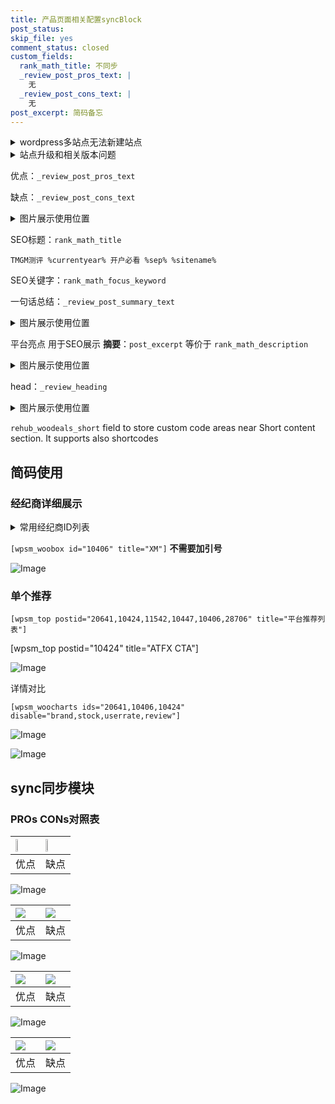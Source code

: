 ```yaml
---
title: 产品页面相关配置syncBlock
post_status: 
skip_file: yes
comment_status: closed
custom_fields:
  rank_math_title: 不同步
  _review_post_pros_text: |
    无
  _review_post_cons_text: |
    无
post_excerpt: 简码备忘
---
```

<details><summary>wordpress多站点无法新建站点</summary>

<li>和报错需要清理cookies一样的原因</li>
<li>wp-config.php里面<code>define( 'SUBDOMAIN_INSTALL', false );//子域名安装</code></li>
<li>新建子站点是用<code>define( 'SUBDOMAIN_INSTALL', true);//子域名安装</code> 完成以后，改成<code>false</code></li>
</details>

<details><summary>站点升级和相关版本问题</summary>

<p>wordpress：5.9.9
woocommerce：7.5.1
出现问题的地方：主题选项里面>><strong>Product layout >>compact style</strong></p>
<p>如何出现没有用过的字段 导致无法保存。先导出配置 然后进行修改，后面再次恢复即可。</p>
<p>出现部分字段无法显示时，需要返回默认布局后，对产品进行保存就好了。</p>
<p></p>
</details>

优点：`_review_post_pros_text`

缺点：`_review_post_cons_text`

<details><summary>图片展示使用位置</summary>

<img src="https://prod-files-secure.s3.us-west-2.amazonaws.com/39ed1227-6d7d-4570-be36-9ccd4a2c4241/f51d3d83-55d4-4bdf-9604-f37ec77ab556/Untitled.png?X-Amz-Algorithm=AWS4-HMAC-SHA256&X-Amz-Content-Sha256=UNSIGNED-PAYLOAD&X-Amz-Credential=ASIAZI2LB4663DJRB3MB%2F20250310%2Fus-west-2%2Fs3%2Faws4_request&X-Amz-Date=20250310T105523Z&X-Amz-Expires=3600&X-Amz-Security-Token=IQoJb3JpZ2luX2VjEEMaCXVzLXdlc3QtMiJHMEUCIGiL%2Bsw57%2Fr0SKpME3fCv6suRxaEUmOLO3C2RTURFabrAiEA9TSHa4CqRpwbxQE8P3Q5DkVhKHnLYDB8SgxUkxRuBakqiAQIjP%2F%2F%2F%2F%2F%2F%2F%2F%2F%2FARAAGgw2Mzc0MjMxODM4MDUiDBWERJLlSjMIMECHQyrcA%2FteJ5DX4MCkv4bVem4oA8SiYOVyHfcl8frz5deKZ%2BnZgaPttaG0wWpFEXxAK5KKNvl5a%2B%2BQW1hdrVseeSlO9EFctXQQOM2hmyIJIzBCBzZGqO0YS0eUPhTSjz93S0kx0jF5ehyB2j1Ii45tGqpsCjLTr5Mx9pmulhZ11%2FrTjZqTjmJOfDf7ICYnm%2BP7gFQxxQ0c3SLCtz0k6FhXURx%2BJ0mqIq96xCGjYgIbvfhueER6V3Elf2tNKDnK%2FsLZu2JsX294fUZv04Hgy%2BL8ao8kyINVgTwrblrtDrU%2B3MDXnZa%2FqQk%2B%2F7s5GgaZWVLGAWndM%2FsaqwYOpHCmNg8hNmZ5afKJyINo3910O1Rn5VgMDFyedlUF050%2FaQMZ3%2Fcsb%2Bv7Ock5XdlsQ4MABkdAy6d1Ap3%2Bxuhv%2BIrd4vS8nVOAsPg9mG5FaOaNKyB%2BffD6to1%2Bpl5WWpCkD7jX4iOj0kmrsbgdyhmwG2deVkNyLoPzhOaK3fqU93nNEJFmzE4dB0hNvC9LU0yDOMdIEZ6CckWvfTJCufS0Mjios5NNrJPf9lHZ%2BnxDN9DNrTWMkGXJvu0GRrwkAIqsw4oaMWDiy6%2FQp6q9sNaX6oE6nOMZp0J3r%2BkzKu4AD3yHrlkXmKntMImJu74GOqUBUk8nTmgkHMdpxN1gZ72877l6ayjs8NINhYPFUmwuMNETd2aLOmCnz1y3L9f7fcJvm9oYCaR8gtdAYVwEoBeJ9rS%2BP6rA94bhVGLREKIs6GMC%2FF1IDTK%2B%2FOLfopp7cMLdTFsmADDBEMYhay8g8HPmivHK%2FDHRw%2Bfxk5yLMr9NlQ%2F9oCcNcikJQhZfKWCIQ6l7TvKPE0DJm59%2B%2FJsePdS78kJE8HUB&X-Amz-Signature=556e43ed4488f35fcebd51b7595210d43286c399dd17ba68130b3cbf53469c13&X-Amz-SignedHeaders=host&x-id=GetObject" alt="Image">
</details>

SEO标题：`rank_math_title`

`TMGM测评 %currentyear% 开户必看 %sep% %sitename%`

SEO关键字：`rank_math_focus_keyword`

一句话总结：`_review_post_summary_text`

<details><summary>图片展示使用位置</summary>

<img src="https://prod-files-secure.s3.us-west-2.amazonaws.com/39ed1227-6d7d-4570-be36-9ccd4a2c4241/4b96a922-296c-4f4e-8630-d1c870cbce01/Untitled.png?X-Amz-Algorithm=AWS4-HMAC-SHA256&X-Amz-Content-Sha256=UNSIGNED-PAYLOAD&X-Amz-Credential=ASIAZI2LB466SFN5XKDD%2F20250310%2Fus-west-2%2Fs3%2Faws4_request&X-Amz-Date=20250310T105524Z&X-Amz-Expires=3600&X-Amz-Security-Token=IQoJb3JpZ2luX2VjEEMaCXVzLXdlc3QtMiJGMEQCIBWoz5mycUc1hEu%2B2Bedv5MAB7fi3Ml6CNqE8jK5%2FtwJAiB0HtTkP%2Bp3tmE6C6o4ezuuyICa0tDS1c3cAuX97xt%2BiSqIBAiM%2F%2F%2F%2F%2F%2F%2F%2F%2F%2F8BEAAaDDYzNzQyMzE4MzgwNSIMujF2Gsd8xAEdjOCiKtwDEtpZnY6S4mBfKvfK3L5mh0eJhS2Zq3EYivUTA387mv03fKDL0kIYWX1YlNq3cVqMTHtsDE2F8od0r2PTu0lrmi9ZjIpIg9JbiM0yczHt5qN%2FTzVSiMENb772%2FpeKyNsiiX5vGDfiPnKJJl828ys8D4erEwc8BPnb3r2lmPPgG%2Fo%2B%2FUXzaEToaIIqraNJRyRnK1qdxMh5M0OaZEAKMIJDDdWJ0JDNiUoBBm13N%2FBi73G9Mxw9JuIap444PzxJrDiUSbT2N%2Fnwauxq1WhknN%2FVHjk8bMm00VwQzl5cvD8xuCYmvaPrvawOIUteDQq%2FHe3QVAW4MBnSJvs7dj5m8HzctTh8NsfvGjKLEPmEDgrqD9ymt90PxCKER15NifCQh8pTpkW%2BZScBbzTvblKd1wBfWwe2mw3iRIIyuSwDraefxB9Hcn9gV7tTthh9CaMvvDFlCF3uUhi%2BENmUNhLwqXfh8WOiN93Z8F%2F24rYPWkVlapHPb7kCyC12zEH2Z2oG5bf2x8va692c3Qdzs%2FhikCpCLjrGKCHNJDL7YtntCE5otTzMCljldydW8kxnuqnDjM4qO1ElLWBNqpQO94AfLcdLxDyDIRTxO5jIUFvupRWvpNqswj9%2FHfG6RWNadiIw5Ii7vgY6pgHjeYiaIZpNSOjl5p0avRTqs5TllIR8SlU61mY9jaJYwfLBj2RCxej3JFWOkFhb953Db%2FBYCBH3iAd%2Fakpk945uMIkKxdc3DQ6XZhEMPKLGP6%2FtT5tofcjCupIUXidSZ0b7RPbUwKinR8g5K5G2wbjvXHoko7NdSfSLhIeem4VxFFaYRPi1mfVC9TQ4gh53b7uiS2l%2FAJP6yenB%2FcHXUSZBA8goh5RV&X-Amz-Signature=ad79105496fe67e2043590777163176635be3a49e22502f2c54e2e006da9d212&X-Amz-SignedHeaders=host&x-id=GetObject" alt="Image">
</details>

平台亮点 用于SEO展示 **摘要**：`post_excerpt`  等价于 `rank_math_description`

<details><summary>图片展示使用位置</summary>

<img src="https://prod-files-secure.s3.us-west-2.amazonaws.com/39ed1227-6d7d-4570-be36-9ccd4a2c4241/1ee11f63-b60a-4dfe-a7a7-d58ff23b5d88/Untitled.png?X-Amz-Algorithm=AWS4-HMAC-SHA256&X-Amz-Content-Sha256=UNSIGNED-PAYLOAD&X-Amz-Credential=ASIAZI2LB466T4EBLFZH%2F20250310%2Fus-west-2%2Fs3%2Faws4_request&X-Amz-Date=20250310T105526Z&X-Amz-Expires=3600&X-Amz-Security-Token=IQoJb3JpZ2luX2VjEEMaCXVzLXdlc3QtMiJIMEYCIQCkS23N7wpfBP0cPLZvTTOV3IDUPoBvZAAi74StjRfluQIhAKuC4yyOZsV%2Fdxfzlg7q3Fh58qCV6xPSYANFNTR%2BFc%2FrKogECIz%2F%2F%2F%2F%2F%2F%2F%2F%2F%2FwEQABoMNjM3NDIzMTgzODA1IgzEGd0nSz2erwRhte0q3AOiM%2BmDRWMqmxnR3jh4j7HmVZaOtaiyikEDjkD7cHBk5Hn9Awzxfi7uhbjLYbYk2cOiw6OOgb7UG2XSmHlq9wMtdLD%2BRXpyz6Ceut0kH4n%2Bn5ZFsB5I0E0QUk7%2BYzwQWWiPMSVB46uPxmKr5%2Bo8WaUQnkC974pa5WjyRYLNM0uqmHqBj68y%2ByK9AKfoTWl%2BTIL%2BMu1AISBZ2MYUwwKUhs1XMVOdPJXTg7CR7wDPZZYTYl%2FhBPq8nMfkO%2FQ9tX%2FrNQJ8MXiW5i2xCOAfftPPUEXkIfe2elvEc3o6C%2BGKajoNJYA9GbMG9IynOUUOCh%2F5sHliqR5GwH3mP9tqK0SCH1EWd%2BPTJIcWnEmeBwdEC99sgKeD0R9CeLEDtGKacSEHypD51G4NviuoZDVzDrwppgGw%2Fkt%2B%2FUOPcPHEKIcnaHUapnBksO%2BpXd5M7lKM1urLKPJlLZ7Qx68wgxsDbKFmPFrbWSLHlwUvPqHrMCrczKWdb%2FnBOYv3ijMIs2nMyReWYzrAI3%2FdlrB9aG2r0RslGR2Jr8CyO93P2c2nt7zc6ukPIrWVN9M77UdUTFz9THTJC52KlzNhaBnGrq6QR4H75jm1ahOAM9VN0LguabDVD%2FBXePmblBUI1pG8V3xryDDaiLu%2BBjqkAZysWB7hT0TnlgmN%2BiqbFWwvW%2BWsyjVkhfo%2FWiSjWig58VT3tzpNurvnB7VjaViCe3gAwOc30t8lyLtSJEeTyABOxuqBzEzOS6M2MgAKYRwlpo22UbGo770kHUAxv4cMHqQPwbRGVNl%2FOh0F2dKd5682WSHhybDfRi0pgEyAmlWTEmjH7j3BkmBRLbUx5AHNvqUg5qbmtLl0K4itblrF%2BtK5uSFN&X-Amz-Signature=d38ef6ae8a4786378c3b145b3ffea532014c1fa7391a0f22bc69d8728e20f1ef&X-Amz-SignedHeaders=host&x-id=GetObject" alt="Image">
<img src="https://prod-files-secure.s3.us-west-2.amazonaws.com/39ed1227-6d7d-4570-be36-9ccd4a2c4241/ad4118b5-78d8-4fbe-801e-3b29b5d99c01/Untitled.png?X-Amz-Algorithm=AWS4-HMAC-SHA256&X-Amz-Content-Sha256=UNSIGNED-PAYLOAD&X-Amz-Credential=ASIAZI2LB466T4EBLFZH%2F20250310%2Fus-west-2%2Fs3%2Faws4_request&X-Amz-Date=20250310T105526Z&X-Amz-Expires=3600&X-Amz-Security-Token=IQoJb3JpZ2luX2VjEEMaCXVzLXdlc3QtMiJIMEYCIQCkS23N7wpfBP0cPLZvTTOV3IDUPoBvZAAi74StjRfluQIhAKuC4yyOZsV%2Fdxfzlg7q3Fh58qCV6xPSYANFNTR%2BFc%2FrKogECIz%2F%2F%2F%2F%2F%2F%2F%2F%2F%2FwEQABoMNjM3NDIzMTgzODA1IgzEGd0nSz2erwRhte0q3AOiM%2BmDRWMqmxnR3jh4j7HmVZaOtaiyikEDjkD7cHBk5Hn9Awzxfi7uhbjLYbYk2cOiw6OOgb7UG2XSmHlq9wMtdLD%2BRXpyz6Ceut0kH4n%2Bn5ZFsB5I0E0QUk7%2BYzwQWWiPMSVB46uPxmKr5%2Bo8WaUQnkC974pa5WjyRYLNM0uqmHqBj68y%2ByK9AKfoTWl%2BTIL%2BMu1AISBZ2MYUwwKUhs1XMVOdPJXTg7CR7wDPZZYTYl%2FhBPq8nMfkO%2FQ9tX%2FrNQJ8MXiW5i2xCOAfftPPUEXkIfe2elvEc3o6C%2BGKajoNJYA9GbMG9IynOUUOCh%2F5sHliqR5GwH3mP9tqK0SCH1EWd%2BPTJIcWnEmeBwdEC99sgKeD0R9CeLEDtGKacSEHypD51G4NviuoZDVzDrwppgGw%2Fkt%2B%2FUOPcPHEKIcnaHUapnBksO%2BpXd5M7lKM1urLKPJlLZ7Qx68wgxsDbKFmPFrbWSLHlwUvPqHrMCrczKWdb%2FnBOYv3ijMIs2nMyReWYzrAI3%2FdlrB9aG2r0RslGR2Jr8CyO93P2c2nt7zc6ukPIrWVN9M77UdUTFz9THTJC52KlzNhaBnGrq6QR4H75jm1ahOAM9VN0LguabDVD%2FBXePmblBUI1pG8V3xryDDaiLu%2BBjqkAZysWB7hT0TnlgmN%2BiqbFWwvW%2BWsyjVkhfo%2FWiSjWig58VT3tzpNurvnB7VjaViCe3gAwOc30t8lyLtSJEeTyABOxuqBzEzOS6M2MgAKYRwlpo22UbGo770kHUAxv4cMHqQPwbRGVNl%2FOh0F2dKd5682WSHhybDfRi0pgEyAmlWTEmjH7j3BkmBRLbUx5AHNvqUg5qbmtLl0K4itblrF%2BtK5uSFN&X-Amz-Signature=6ab7bd2cceeecc13e0c144396c2dea8cb7d45a0c1492ba8748e3554d8be043e2&X-Amz-SignedHeaders=host&x-id=GetObject" alt="Image">
<img src="https://prod-files-secure.s3.us-west-2.amazonaws.com/39ed1227-6d7d-4570-be36-9ccd4a2c4241/a38cf7c9-a79c-4b64-9e94-13589fe0758b/Untitled.png?X-Amz-Algorithm=AWS4-HMAC-SHA256&X-Amz-Content-Sha256=UNSIGNED-PAYLOAD&X-Amz-Credential=ASIAZI2LB466T4EBLFZH%2F20250310%2Fus-west-2%2Fs3%2Faws4_request&X-Amz-Date=20250310T105526Z&X-Amz-Expires=3600&X-Amz-Security-Token=IQoJb3JpZ2luX2VjEEMaCXVzLXdlc3QtMiJIMEYCIQCkS23N7wpfBP0cPLZvTTOV3IDUPoBvZAAi74StjRfluQIhAKuC4yyOZsV%2Fdxfzlg7q3Fh58qCV6xPSYANFNTR%2BFc%2FrKogECIz%2F%2F%2F%2F%2F%2F%2F%2F%2F%2FwEQABoMNjM3NDIzMTgzODA1IgzEGd0nSz2erwRhte0q3AOiM%2BmDRWMqmxnR3jh4j7HmVZaOtaiyikEDjkD7cHBk5Hn9Awzxfi7uhbjLYbYk2cOiw6OOgb7UG2XSmHlq9wMtdLD%2BRXpyz6Ceut0kH4n%2Bn5ZFsB5I0E0QUk7%2BYzwQWWiPMSVB46uPxmKr5%2Bo8WaUQnkC974pa5WjyRYLNM0uqmHqBj68y%2ByK9AKfoTWl%2BTIL%2BMu1AISBZ2MYUwwKUhs1XMVOdPJXTg7CR7wDPZZYTYl%2FhBPq8nMfkO%2FQ9tX%2FrNQJ8MXiW5i2xCOAfftPPUEXkIfe2elvEc3o6C%2BGKajoNJYA9GbMG9IynOUUOCh%2F5sHliqR5GwH3mP9tqK0SCH1EWd%2BPTJIcWnEmeBwdEC99sgKeD0R9CeLEDtGKacSEHypD51G4NviuoZDVzDrwppgGw%2Fkt%2B%2FUOPcPHEKIcnaHUapnBksO%2BpXd5M7lKM1urLKPJlLZ7Qx68wgxsDbKFmPFrbWSLHlwUvPqHrMCrczKWdb%2FnBOYv3ijMIs2nMyReWYzrAI3%2FdlrB9aG2r0RslGR2Jr8CyO93P2c2nt7zc6ukPIrWVN9M77UdUTFz9THTJC52KlzNhaBnGrq6QR4H75jm1ahOAM9VN0LguabDVD%2FBXePmblBUI1pG8V3xryDDaiLu%2BBjqkAZysWB7hT0TnlgmN%2BiqbFWwvW%2BWsyjVkhfo%2FWiSjWig58VT3tzpNurvnB7VjaViCe3gAwOc30t8lyLtSJEeTyABOxuqBzEzOS6M2MgAKYRwlpo22UbGo770kHUAxv4cMHqQPwbRGVNl%2FOh0F2dKd5682WSHhybDfRi0pgEyAmlWTEmjH7j3BkmBRLbUx5AHNvqUg5qbmtLl0K4itblrF%2BtK5uSFN&X-Amz-Signature=700e748d01001a52f29e0a524d05c403f1d59c8df4fc32a554c894285f3a39e0&X-Amz-SignedHeaders=host&x-id=GetObject" alt="Image">
<img src="https://prod-files-secure.s3.us-west-2.amazonaws.com/39ed1227-6d7d-4570-be36-9ccd4a2c4241/7da6fc1e-d2ac-42ae-8c75-cb5749aa18f6/Untitled.png?X-Amz-Algorithm=AWS4-HMAC-SHA256&X-Amz-Content-Sha256=UNSIGNED-PAYLOAD&X-Amz-Credential=ASIAZI2LB466T4EBLFZH%2F20250310%2Fus-west-2%2Fs3%2Faws4_request&X-Amz-Date=20250310T105526Z&X-Amz-Expires=3600&X-Amz-Security-Token=IQoJb3JpZ2luX2VjEEMaCXVzLXdlc3QtMiJIMEYCIQCkS23N7wpfBP0cPLZvTTOV3IDUPoBvZAAi74StjRfluQIhAKuC4yyOZsV%2Fdxfzlg7q3Fh58qCV6xPSYANFNTR%2BFc%2FrKogECIz%2F%2F%2F%2F%2F%2F%2F%2F%2F%2FwEQABoMNjM3NDIzMTgzODA1IgzEGd0nSz2erwRhte0q3AOiM%2BmDRWMqmxnR3jh4j7HmVZaOtaiyikEDjkD7cHBk5Hn9Awzxfi7uhbjLYbYk2cOiw6OOgb7UG2XSmHlq9wMtdLD%2BRXpyz6Ceut0kH4n%2Bn5ZFsB5I0E0QUk7%2BYzwQWWiPMSVB46uPxmKr5%2Bo8WaUQnkC974pa5WjyRYLNM0uqmHqBj68y%2ByK9AKfoTWl%2BTIL%2BMu1AISBZ2MYUwwKUhs1XMVOdPJXTg7CR7wDPZZYTYl%2FhBPq8nMfkO%2FQ9tX%2FrNQJ8MXiW5i2xCOAfftPPUEXkIfe2elvEc3o6C%2BGKajoNJYA9GbMG9IynOUUOCh%2F5sHliqR5GwH3mP9tqK0SCH1EWd%2BPTJIcWnEmeBwdEC99sgKeD0R9CeLEDtGKacSEHypD51G4NviuoZDVzDrwppgGw%2Fkt%2B%2FUOPcPHEKIcnaHUapnBksO%2BpXd5M7lKM1urLKPJlLZ7Qx68wgxsDbKFmPFrbWSLHlwUvPqHrMCrczKWdb%2FnBOYv3ijMIs2nMyReWYzrAI3%2FdlrB9aG2r0RslGR2Jr8CyO93P2c2nt7zc6ukPIrWVN9M77UdUTFz9THTJC52KlzNhaBnGrq6QR4H75jm1ahOAM9VN0LguabDVD%2FBXePmblBUI1pG8V3xryDDaiLu%2BBjqkAZysWB7hT0TnlgmN%2BiqbFWwvW%2BWsyjVkhfo%2FWiSjWig58VT3tzpNurvnB7VjaViCe3gAwOc30t8lyLtSJEeTyABOxuqBzEzOS6M2MgAKYRwlpo22UbGo770kHUAxv4cMHqQPwbRGVNl%2FOh0F2dKd5682WSHhybDfRi0pgEyAmlWTEmjH7j3BkmBRLbUx5AHNvqUg5qbmtLl0K4itblrF%2BtK5uSFN&X-Amz-Signature=7791ab663dc8e866b835a094359924b59f7f732d5f1277d19cf4023a06656055&X-Amz-SignedHeaders=host&x-id=GetObject" alt="Image">
<img src="https://prod-files-secure.s3.us-west-2.amazonaws.com/39ed1227-6d7d-4570-be36-9ccd4a2c4241/7e97f40a-eaee-47f5-b2f9-475f96808fa7/Untitled.png?X-Amz-Algorithm=AWS4-HMAC-SHA256&X-Amz-Content-Sha256=UNSIGNED-PAYLOAD&X-Amz-Credential=ASIAZI2LB466T4EBLFZH%2F20250310%2Fus-west-2%2Fs3%2Faws4_request&X-Amz-Date=20250310T105526Z&X-Amz-Expires=3600&X-Amz-Security-Token=IQoJb3JpZ2luX2VjEEMaCXVzLXdlc3QtMiJIMEYCIQCkS23N7wpfBP0cPLZvTTOV3IDUPoBvZAAi74StjRfluQIhAKuC4yyOZsV%2Fdxfzlg7q3Fh58qCV6xPSYANFNTR%2BFc%2FrKogECIz%2F%2F%2F%2F%2F%2F%2F%2F%2F%2FwEQABoMNjM3NDIzMTgzODA1IgzEGd0nSz2erwRhte0q3AOiM%2BmDRWMqmxnR3jh4j7HmVZaOtaiyikEDjkD7cHBk5Hn9Awzxfi7uhbjLYbYk2cOiw6OOgb7UG2XSmHlq9wMtdLD%2BRXpyz6Ceut0kH4n%2Bn5ZFsB5I0E0QUk7%2BYzwQWWiPMSVB46uPxmKr5%2Bo8WaUQnkC974pa5WjyRYLNM0uqmHqBj68y%2ByK9AKfoTWl%2BTIL%2BMu1AISBZ2MYUwwKUhs1XMVOdPJXTg7CR7wDPZZYTYl%2FhBPq8nMfkO%2FQ9tX%2FrNQJ8MXiW5i2xCOAfftPPUEXkIfe2elvEc3o6C%2BGKajoNJYA9GbMG9IynOUUOCh%2F5sHliqR5GwH3mP9tqK0SCH1EWd%2BPTJIcWnEmeBwdEC99sgKeD0R9CeLEDtGKacSEHypD51G4NviuoZDVzDrwppgGw%2Fkt%2B%2FUOPcPHEKIcnaHUapnBksO%2BpXd5M7lKM1urLKPJlLZ7Qx68wgxsDbKFmPFrbWSLHlwUvPqHrMCrczKWdb%2FnBOYv3ijMIs2nMyReWYzrAI3%2FdlrB9aG2r0RslGR2Jr8CyO93P2c2nt7zc6ukPIrWVN9M77UdUTFz9THTJC52KlzNhaBnGrq6QR4H75jm1ahOAM9VN0LguabDVD%2FBXePmblBUI1pG8V3xryDDaiLu%2BBjqkAZysWB7hT0TnlgmN%2BiqbFWwvW%2BWsyjVkhfo%2FWiSjWig58VT3tzpNurvnB7VjaViCe3gAwOc30t8lyLtSJEeTyABOxuqBzEzOS6M2MgAKYRwlpo22UbGo770kHUAxv4cMHqQPwbRGVNl%2FOh0F2dKd5682WSHhybDfRi0pgEyAmlWTEmjH7j3BkmBRLbUx5AHNvqUg5qbmtLl0K4itblrF%2BtK5uSFN&X-Amz-Signature=d29e62dc4d399e9851abb308f717ffd324475da477b242baafd9011f820628cb&X-Amz-SignedHeaders=host&x-id=GetObject" alt="Image">
</details>

head：`_review_heading`

<details><summary>图片展示使用位置</summary>

<img src="https://prod-files-secure.s3.us-west-2.amazonaws.com/39ed1227-6d7d-4570-be36-9ccd4a2c4241/3a4650ad-9887-415c-889a-edd51fa54f27/Untitled.png?X-Amz-Algorithm=AWS4-HMAC-SHA256&X-Amz-Content-Sha256=UNSIGNED-PAYLOAD&X-Amz-Credential=ASIAZI2LB4666GPMNJFB%2F20250310%2Fus-west-2%2Fs3%2Faws4_request&X-Amz-Date=20250310T105527Z&X-Amz-Expires=3600&X-Amz-Security-Token=IQoJb3JpZ2luX2VjEEIaCXVzLXdlc3QtMiJGMEQCIHLqGp4HRbkiaCqKr56RV%2FTTQUuZRjsKx0hASBrhJx0YAiARYzHg6SbP%2FHoh%2BO6T5xTdk%2BxmPwSHyMtXGpHniqZywyqIBAiL%2F%2F%2F%2F%2F%2F%2F%2F%2F%2F8BEAAaDDYzNzQyMzE4MzgwNSIMs8L9A44PzNIygvAIKtwDUCFToaxbhNZZSneYsIFY6Eyk7T1vJeV3AAWTptZy39akXs7UfjawD3DRyoi7%2BnjoGbI4BEZnhuYiyj4ZflNMOjwaGbkIwshIwniuPvo%2FKFCyDXvQ6zHyTHzGTV0G%2F%2BgsBjpui2FSxPx6YNC9vwK%2FVW1t9NZtMIiuz1mwTHhVz03zwkAQvDBtHCqPGciu33oAi%2ByTyseaNViOK248f9%2BH1fYqVuDpwWZtGhVQmXAr5s1JpWuWV10DcL10M4wyUCn4wd2Xf6aE7AJWbOlmsLE1cqRP%2BGzwTyMcvAuPodl4X5rEFny%2FimkI31AmN5EJQziD1ZenOSJuDhDWi4QE%2BREv1vHihsL3K71UpT4PsrLVjZVdxoddlrF0wt73dw7xhxUCdRsqSaXucIxblO0Vy4EGZMmLthlAPW3awdFPfofeh23%2BvroFnyMM0kr2I2TlxyT8XMKP9rkA9uKWlZaePhFZ2zPDQg3TdK67B%2FHWFxOAdYa%2BXH3kzs%2Fb95%2BtE7gi03GF5mMOk8ZGfBnMqm6XCiJcawNWQ%2FIKhwLheH5Rzp%2BeyXnZrUmuJST1ajdxXmDkkd8dit6laOXCQNlVOqdk4II2cpY2UGnfgpwB5RP1w9FMZN9I3n%2Blo9s5fdUA8hYwu%2Be6vgY6pgGayY%2FYwE8GQsqdR8V7Imq802vZiE3YaZh3K4JK7gD%2FDihGJORti07RiYFlQ49bCvXfpFu1pSU%2Fm3nAJWFpnyUNSq8pdiibEtO2dli6mspDiHd34Z4I9EtZPwWW1JPv65O%2FciaEScwXhNMz9RihvwqeTxpaclNW11FLnApJ9wu7RwIS14O7xTXLTMwWqQJCcaYs7qUzir5DtPqpnioHT8Am2gKgU8Sn&X-Amz-Signature=5294b9331c74151e795c8f32081fb5bd66d3ab33208344ad3061ee2ee386b65b&X-Amz-SignedHeaders=host&x-id=GetObject" alt="Image">
</details>

`rehub_woodeals_short`	field to store custom code areas near Short content section. It supports also shortcodes



## 简码使用

### 经纪商详细展示

<details><summary>常用经纪商ID列表</summary>

<pre><code class="php">嘉盛 ===> 20641  [wpsm_woobox id="20641" title="嘉盛"]
易信easymarkets ===> 11542  [wpsm_woobox id="11542" title="易信easymarkets"]
ATFX外汇 ===> 10424  [wpsm_woobox id="10424" title="ATFX"]
XM ===> 10406  [wpsm_woobox id="10406" title="XM"]
TMGM ===> 29622  [wpsm_woobox id="29622" title="TMGM"]
HYCM ===> 10447  [wpsm_woobox id="10447" title="HYCM"]
fpmarkets澳福外汇 ===> 20639  [wpsm_woobox id="20639" title="fpmarkets澳福外汇"]</code></pre>
</details>

`[wpsm_woobox id="10406" title="XM"]` **不需要加引号**

![Image](https://prod-files-secure.s3.us-west-2.amazonaws.com/39ed1227-6d7d-4570-be36-9ccd4a2c4241/4f898f9d-0fa7-4e43-acd3-ac6bc7be575a/Untitled.png?X-Amz-Algorithm=AWS4-HMAC-SHA256&X-Amz-Content-Sha256=UNSIGNED-PAYLOAD&X-Amz-Credential=ASIAZI2LB4664A65FKT4%2F20250310%2Fus-west-2%2Fs3%2Faws4_request&X-Amz-Date=20250310T105522Z&X-Amz-Expires=3600&X-Amz-Security-Token=IQoJb3JpZ2luX2VjEEMaCXVzLXdlc3QtMiJHMEUCIDAvKtHNdjoy7CryV2rVmIjIlnb7hkpNpK9ooJFIYZdnAiEAnmFY1%2B7mLBzmNdI5%2FSB5bu8qrepbsmPWGC90k8d%2B2%2FMqiAQIjP%2F%2F%2F%2F%2F%2F%2F%2F%2F%2FARAAGgw2Mzc0MjMxODM4MDUiDF9gukTivboZY9IBQircA%2FoFOavtagwF6SfTYdkkSOO5qDWOe5p3W8onlyjuTj8YcGJNjX4yyHKAYUex3kswAUKUGuRLnuaEWnFaXUPft6kBaUJhPeZw2UuSKmg5Iy7HI6zCMhv4iekfgxa4UdyiY%2FDtDLQaALZAOHz5YqOccKZ1ipdH3mkFkPaK05w%2BadV6n7Y5zUBMkW7Eq0AOq3%2Bp8nbofqFJ6UD%2FI3qNt8VXG7LMwa7797gfdZFtIvtt4zZg%2B925M7lirQdVFraK7Lg%2FXFH4Ig8uAuCQ98wGp5jZ5zQrb4QPHp%2F8jGYGZRIQOO9fWKNvf5PunNoseyBS%2BYTZ94qMlT05XvYVTLi%2BOG4rBB5LX7ZT%2FrCNVCy%2BMfCtDubkmYZTKQSGQxycluZPL39L66QKMBHoA7v1kuVdU70oPOpjAA%2BJGjQ1ZMh%2B6pfwzWpLQzIqux4wPa9Dv7fMM21sX9HjHr9tIRKoPTEf2a9DnQB3bu0RBtcI4yBMhsJt1nxEftKhxtx%2BKElv9O%2FtnKKerk0pQx5R%2FBNI48xrZiILo5otZ2rfDa44o2OgX3fkUrtOJdpsgSSZx44J2cI2FfaHIFyVpXSzj5wwqwQPyLrISApI9KMJ8aysl9WxTrAlgP3p0529aM2XuVCjRJTSMI6Ju74GOqUBonP4sQ1K%2B%2BIO94AcPtg8YuhAKUBFGQvNMnsJOBnCkvoCHrqNXfKeOXxk%2FH2dSSXRyPgj4iSpASq8LML69YmhdesJm92jgsty%2FMAMFagG9ZNQb1EVHHpAZWsFNNN1Gk%2BeW4ZMVcA7pkzl9KtUcOoTIsTeenGNH2DxsANgIO87yoWFn8Jk%2F7IIv6scqx4G5p5umCgmVq%2BRLPXAY%2BcYfS8U%2BFb8s%2FKw&X-Amz-Signature=e6bef65023cff351f3b1cfb8eebee3f754a0e61e2177fe56d550eaf2003bcd77&X-Amz-SignedHeaders=host&x-id=GetObject)

### 单个推荐
`[wpsm_top postid="20641,10424,11542,10447,10406,28706" title="平台推荐列表"]`

[wpsm_top postid="10424" title="ATFX CTA"]

![Image](https://prod-files-secure.s3.us-west-2.amazonaws.com/39ed1227-6d7d-4570-be36-9ccd4a2c4241/5ac620dc-51a8-48b6-b55d-91f47299193c/Untitled.png?X-Amz-Algorithm=AWS4-HMAC-SHA256&X-Amz-Content-Sha256=UNSIGNED-PAYLOAD&X-Amz-Credential=ASIAZI2LB4664A65FKT4%2F20250310%2Fus-west-2%2Fs3%2Faws4_request&X-Amz-Date=20250310T105522Z&X-Amz-Expires=3600&X-Amz-Security-Token=IQoJb3JpZ2luX2VjEEMaCXVzLXdlc3QtMiJHMEUCIDAvKtHNdjoy7CryV2rVmIjIlnb7hkpNpK9ooJFIYZdnAiEAnmFY1%2B7mLBzmNdI5%2FSB5bu8qrepbsmPWGC90k8d%2B2%2FMqiAQIjP%2F%2F%2F%2F%2F%2F%2F%2F%2F%2FARAAGgw2Mzc0MjMxODM4MDUiDF9gukTivboZY9IBQircA%2FoFOavtagwF6SfTYdkkSOO5qDWOe5p3W8onlyjuTj8YcGJNjX4yyHKAYUex3kswAUKUGuRLnuaEWnFaXUPft6kBaUJhPeZw2UuSKmg5Iy7HI6zCMhv4iekfgxa4UdyiY%2FDtDLQaALZAOHz5YqOccKZ1ipdH3mkFkPaK05w%2BadV6n7Y5zUBMkW7Eq0AOq3%2Bp8nbofqFJ6UD%2FI3qNt8VXG7LMwa7797gfdZFtIvtt4zZg%2B925M7lirQdVFraK7Lg%2FXFH4Ig8uAuCQ98wGp5jZ5zQrb4QPHp%2F8jGYGZRIQOO9fWKNvf5PunNoseyBS%2BYTZ94qMlT05XvYVTLi%2BOG4rBB5LX7ZT%2FrCNVCy%2BMfCtDubkmYZTKQSGQxycluZPL39L66QKMBHoA7v1kuVdU70oPOpjAA%2BJGjQ1ZMh%2B6pfwzWpLQzIqux4wPa9Dv7fMM21sX9HjHr9tIRKoPTEf2a9DnQB3bu0RBtcI4yBMhsJt1nxEftKhxtx%2BKElv9O%2FtnKKerk0pQx5R%2FBNI48xrZiILo5otZ2rfDa44o2OgX3fkUrtOJdpsgSSZx44J2cI2FfaHIFyVpXSzj5wwqwQPyLrISApI9KMJ8aysl9WxTrAlgP3p0529aM2XuVCjRJTSMI6Ju74GOqUBonP4sQ1K%2B%2BIO94AcPtg8YuhAKUBFGQvNMnsJOBnCkvoCHrqNXfKeOXxk%2FH2dSSXRyPgj4iSpASq8LML69YmhdesJm92jgsty%2FMAMFagG9ZNQb1EVHHpAZWsFNNN1Gk%2BeW4ZMVcA7pkzl9KtUcOoTIsTeenGNH2DxsANgIO87yoWFn8Jk%2F7IIv6scqx4G5p5umCgmVq%2BRLPXAY%2BcYfS8U%2BFb8s%2FKw&X-Amz-Signature=6b210c9aee70f0d3e79d7b6a6a705f98f70c159f7698a8d430ab3e094ecbf66b&X-Amz-SignedHeaders=host&x-id=GetObject)

详情对比

`[wpsm_woocharts ids="20641,10406,10424" disable="brand,stock,userrate,review"]`

![Image](https://prod-files-secure.s3.us-west-2.amazonaws.com/39ed1227-6d7d-4570-be36-9ccd4a2c4241/bf3ba45f-b9f3-4295-8aef-b4a495fd25f4/Untitled.png?X-Amz-Algorithm=AWS4-HMAC-SHA256&X-Amz-Content-Sha256=UNSIGNED-PAYLOAD&X-Amz-Credential=ASIAZI2LB4664A65FKT4%2F20250310%2Fus-west-2%2Fs3%2Faws4_request&X-Amz-Date=20250310T105522Z&X-Amz-Expires=3600&X-Amz-Security-Token=IQoJb3JpZ2luX2VjEEMaCXVzLXdlc3QtMiJHMEUCIDAvKtHNdjoy7CryV2rVmIjIlnb7hkpNpK9ooJFIYZdnAiEAnmFY1%2B7mLBzmNdI5%2FSB5bu8qrepbsmPWGC90k8d%2B2%2FMqiAQIjP%2F%2F%2F%2F%2F%2F%2F%2F%2F%2FARAAGgw2Mzc0MjMxODM4MDUiDF9gukTivboZY9IBQircA%2FoFOavtagwF6SfTYdkkSOO5qDWOe5p3W8onlyjuTj8YcGJNjX4yyHKAYUex3kswAUKUGuRLnuaEWnFaXUPft6kBaUJhPeZw2UuSKmg5Iy7HI6zCMhv4iekfgxa4UdyiY%2FDtDLQaALZAOHz5YqOccKZ1ipdH3mkFkPaK05w%2BadV6n7Y5zUBMkW7Eq0AOq3%2Bp8nbofqFJ6UD%2FI3qNt8VXG7LMwa7797gfdZFtIvtt4zZg%2B925M7lirQdVFraK7Lg%2FXFH4Ig8uAuCQ98wGp5jZ5zQrb4QPHp%2F8jGYGZRIQOO9fWKNvf5PunNoseyBS%2BYTZ94qMlT05XvYVTLi%2BOG4rBB5LX7ZT%2FrCNVCy%2BMfCtDubkmYZTKQSGQxycluZPL39L66QKMBHoA7v1kuVdU70oPOpjAA%2BJGjQ1ZMh%2B6pfwzWpLQzIqux4wPa9Dv7fMM21sX9HjHr9tIRKoPTEf2a9DnQB3bu0RBtcI4yBMhsJt1nxEftKhxtx%2BKElv9O%2FtnKKerk0pQx5R%2FBNI48xrZiILo5otZ2rfDa44o2OgX3fkUrtOJdpsgSSZx44J2cI2FfaHIFyVpXSzj5wwqwQPyLrISApI9KMJ8aysl9WxTrAlgP3p0529aM2XuVCjRJTSMI6Ju74GOqUBonP4sQ1K%2B%2BIO94AcPtg8YuhAKUBFGQvNMnsJOBnCkvoCHrqNXfKeOXxk%2FH2dSSXRyPgj4iSpASq8LML69YmhdesJm92jgsty%2FMAMFagG9ZNQb1EVHHpAZWsFNNN1Gk%2BeW4ZMVcA7pkzl9KtUcOoTIsTeenGNH2DxsANgIO87yoWFn8Jk%2F7IIv6scqx4G5p5umCgmVq%2BRLPXAY%2BcYfS8U%2BFb8s%2FKw&X-Amz-Signature=74192d3a640a76c478ed51caf6c287db47ec27f29d63c323ddf916b2c2954d97&X-Amz-SignedHeaders=host&x-id=GetObject)

![Image](https://prod-files-secure.s3.us-west-2.amazonaws.com/39ed1227-6d7d-4570-be36-9ccd4a2c4241/30bc56ef-f383-4b48-9768-2ebc9e436ec0/Untitled.png?X-Amz-Algorithm=AWS4-HMAC-SHA256&X-Amz-Content-Sha256=UNSIGNED-PAYLOAD&X-Amz-Credential=ASIAZI2LB4664A65FKT4%2F20250310%2Fus-west-2%2Fs3%2Faws4_request&X-Amz-Date=20250310T105522Z&X-Amz-Expires=3600&X-Amz-Security-Token=IQoJb3JpZ2luX2VjEEMaCXVzLXdlc3QtMiJHMEUCIDAvKtHNdjoy7CryV2rVmIjIlnb7hkpNpK9ooJFIYZdnAiEAnmFY1%2B7mLBzmNdI5%2FSB5bu8qrepbsmPWGC90k8d%2B2%2FMqiAQIjP%2F%2F%2F%2F%2F%2F%2F%2F%2F%2FARAAGgw2Mzc0MjMxODM4MDUiDF9gukTivboZY9IBQircA%2FoFOavtagwF6SfTYdkkSOO5qDWOe5p3W8onlyjuTj8YcGJNjX4yyHKAYUex3kswAUKUGuRLnuaEWnFaXUPft6kBaUJhPeZw2UuSKmg5Iy7HI6zCMhv4iekfgxa4UdyiY%2FDtDLQaALZAOHz5YqOccKZ1ipdH3mkFkPaK05w%2BadV6n7Y5zUBMkW7Eq0AOq3%2Bp8nbofqFJ6UD%2FI3qNt8VXG7LMwa7797gfdZFtIvtt4zZg%2B925M7lirQdVFraK7Lg%2FXFH4Ig8uAuCQ98wGp5jZ5zQrb4QPHp%2F8jGYGZRIQOO9fWKNvf5PunNoseyBS%2BYTZ94qMlT05XvYVTLi%2BOG4rBB5LX7ZT%2FrCNVCy%2BMfCtDubkmYZTKQSGQxycluZPL39L66QKMBHoA7v1kuVdU70oPOpjAA%2BJGjQ1ZMh%2B6pfwzWpLQzIqux4wPa9Dv7fMM21sX9HjHr9tIRKoPTEf2a9DnQB3bu0RBtcI4yBMhsJt1nxEftKhxtx%2BKElv9O%2FtnKKerk0pQx5R%2FBNI48xrZiILo5otZ2rfDa44o2OgX3fkUrtOJdpsgSSZx44J2cI2FfaHIFyVpXSzj5wwqwQPyLrISApI9KMJ8aysl9WxTrAlgP3p0529aM2XuVCjRJTSMI6Ju74GOqUBonP4sQ1K%2B%2BIO94AcPtg8YuhAKUBFGQvNMnsJOBnCkvoCHrqNXfKeOXxk%2FH2dSSXRyPgj4iSpASq8LML69YmhdesJm92jgsty%2FMAMFagG9ZNQb1EVHHpAZWsFNNN1Gk%2BeW4ZMVcA7pkzl9KtUcOoTIsTeenGNH2DxsANgIO87yoWFn8Jk%2F7IIv6scqx4G5p5umCgmVq%2BRLPXAY%2BcYfS8U%2BFb8s%2FKw&X-Amz-Signature=a1b6e94aac3a5d498ad10bf7624f6cf2481ded9c12b5aee0dcbfcf2036b55bf4&X-Amz-SignedHeaders=host&x-id=GetObject)

## sync同步模块

### PROs CONs对照表

| <img src="https://cdn.ifttt.fun/gh/jarlin8/OSS@main/icons/customize/pros.svg" height="auto" width="37.3%"> | <img src="https://cdn.ifttt.fun/gh/jarlin8/OSS@main/icons/customize/cons.svg" height="auto" width="28.8%"> |
| :--- | :--- |
| 优点 | 缺点 |

![Image](https://prod-files-secure.s3.us-west-2.amazonaws.com/39ed1227-6d7d-4570-be36-9ccd4a2c4241/8742b755-dfb5-4004-9a5f-d6e561664bd8/Untitled.png?X-Amz-Algorithm=AWS4-HMAC-SHA256&X-Amz-Content-Sha256=UNSIGNED-PAYLOAD&X-Amz-Credential=ASIAZI2LB4664A65FKT4%2F20250310%2Fus-west-2%2Fs3%2Faws4_request&X-Amz-Date=20250310T105522Z&X-Amz-Expires=3600&X-Amz-Security-Token=IQoJb3JpZ2luX2VjEEMaCXVzLXdlc3QtMiJHMEUCIDAvKtHNdjoy7CryV2rVmIjIlnb7hkpNpK9ooJFIYZdnAiEAnmFY1%2B7mLBzmNdI5%2FSB5bu8qrepbsmPWGC90k8d%2B2%2FMqiAQIjP%2F%2F%2F%2F%2F%2F%2F%2F%2F%2FARAAGgw2Mzc0MjMxODM4MDUiDF9gukTivboZY9IBQircA%2FoFOavtagwF6SfTYdkkSOO5qDWOe5p3W8onlyjuTj8YcGJNjX4yyHKAYUex3kswAUKUGuRLnuaEWnFaXUPft6kBaUJhPeZw2UuSKmg5Iy7HI6zCMhv4iekfgxa4UdyiY%2FDtDLQaALZAOHz5YqOccKZ1ipdH3mkFkPaK05w%2BadV6n7Y5zUBMkW7Eq0AOq3%2Bp8nbofqFJ6UD%2FI3qNt8VXG7LMwa7797gfdZFtIvtt4zZg%2B925M7lirQdVFraK7Lg%2FXFH4Ig8uAuCQ98wGp5jZ5zQrb4QPHp%2F8jGYGZRIQOO9fWKNvf5PunNoseyBS%2BYTZ94qMlT05XvYVTLi%2BOG4rBB5LX7ZT%2FrCNVCy%2BMfCtDubkmYZTKQSGQxycluZPL39L66QKMBHoA7v1kuVdU70oPOpjAA%2BJGjQ1ZMh%2B6pfwzWpLQzIqux4wPa9Dv7fMM21sX9HjHr9tIRKoPTEf2a9DnQB3bu0RBtcI4yBMhsJt1nxEftKhxtx%2BKElv9O%2FtnKKerk0pQx5R%2FBNI48xrZiILo5otZ2rfDa44o2OgX3fkUrtOJdpsgSSZx44J2cI2FfaHIFyVpXSzj5wwqwQPyLrISApI9KMJ8aysl9WxTrAlgP3p0529aM2XuVCjRJTSMI6Ju74GOqUBonP4sQ1K%2B%2BIO94AcPtg8YuhAKUBFGQvNMnsJOBnCkvoCHrqNXfKeOXxk%2FH2dSSXRyPgj4iSpASq8LML69YmhdesJm92jgsty%2FMAMFagG9ZNQb1EVHHpAZWsFNNN1Gk%2BeW4ZMVcA7pkzl9KtUcOoTIsTeenGNH2DxsANgIO87yoWFn8Jk%2F7IIv6scqx4G5p5umCgmVq%2BRLPXAY%2BcYfS8U%2BFb8s%2FKw&X-Amz-Signature=af2932565f4a3c6043a711c72360f28999dbeabe8aebb16ae329f23744d4ca1a&X-Amz-SignedHeaders=host&x-id=GetObject)

| <img src="https://cdn.ifttt.fun/gh/jarlin8/OSS@main/icons/customize/pros1.svg" height="auto"> | <img src="https://cdn.ifttt.fun/gh/jarlin8/OSS@main/icons/customize/cons1.svg" height="auto"> |
| :--- | :--- |
| 优点 | 缺点 |

![Image](https://prod-files-secure.s3.us-west-2.amazonaws.com/39ed1227-6d7d-4570-be36-9ccd4a2c4241/806358f8-c9c4-4e17-bb35-c6c76a5397a5/Untitled.png?X-Amz-Algorithm=AWS4-HMAC-SHA256&X-Amz-Content-Sha256=UNSIGNED-PAYLOAD&X-Amz-Credential=ASIAZI2LB4664A65FKT4%2F20250310%2Fus-west-2%2Fs3%2Faws4_request&X-Amz-Date=20250310T105522Z&X-Amz-Expires=3600&X-Amz-Security-Token=IQoJb3JpZ2luX2VjEEMaCXVzLXdlc3QtMiJHMEUCIDAvKtHNdjoy7CryV2rVmIjIlnb7hkpNpK9ooJFIYZdnAiEAnmFY1%2B7mLBzmNdI5%2FSB5bu8qrepbsmPWGC90k8d%2B2%2FMqiAQIjP%2F%2F%2F%2F%2F%2F%2F%2F%2F%2FARAAGgw2Mzc0MjMxODM4MDUiDF9gukTivboZY9IBQircA%2FoFOavtagwF6SfTYdkkSOO5qDWOe5p3W8onlyjuTj8YcGJNjX4yyHKAYUex3kswAUKUGuRLnuaEWnFaXUPft6kBaUJhPeZw2UuSKmg5Iy7HI6zCMhv4iekfgxa4UdyiY%2FDtDLQaALZAOHz5YqOccKZ1ipdH3mkFkPaK05w%2BadV6n7Y5zUBMkW7Eq0AOq3%2Bp8nbofqFJ6UD%2FI3qNt8VXG7LMwa7797gfdZFtIvtt4zZg%2B925M7lirQdVFraK7Lg%2FXFH4Ig8uAuCQ98wGp5jZ5zQrb4QPHp%2F8jGYGZRIQOO9fWKNvf5PunNoseyBS%2BYTZ94qMlT05XvYVTLi%2BOG4rBB5LX7ZT%2FrCNVCy%2BMfCtDubkmYZTKQSGQxycluZPL39L66QKMBHoA7v1kuVdU70oPOpjAA%2BJGjQ1ZMh%2B6pfwzWpLQzIqux4wPa9Dv7fMM21sX9HjHr9tIRKoPTEf2a9DnQB3bu0RBtcI4yBMhsJt1nxEftKhxtx%2BKElv9O%2FtnKKerk0pQx5R%2FBNI48xrZiILo5otZ2rfDa44o2OgX3fkUrtOJdpsgSSZx44J2cI2FfaHIFyVpXSzj5wwqwQPyLrISApI9KMJ8aysl9WxTrAlgP3p0529aM2XuVCjRJTSMI6Ju74GOqUBonP4sQ1K%2B%2BIO94AcPtg8YuhAKUBFGQvNMnsJOBnCkvoCHrqNXfKeOXxk%2FH2dSSXRyPgj4iSpASq8LML69YmhdesJm92jgsty%2FMAMFagG9ZNQb1EVHHpAZWsFNNN1Gk%2BeW4ZMVcA7pkzl9KtUcOoTIsTeenGNH2DxsANgIO87yoWFn8Jk%2F7IIv6scqx4G5p5umCgmVq%2BRLPXAY%2BcYfS8U%2BFb8s%2FKw&X-Amz-Signature=f9f4f5c5ddeb4af613b1be38744541db10da49c1ba69d8972165064daec702dc&X-Amz-SignedHeaders=host&x-id=GetObject)

| <img src="https://cdn.ifttt.fun/gh/jarlin8/OSS@main/icons/customize/pros2.svg" height="auto"> | <img src="https://cdn.ifttt.fun/gh/jarlin8/OSS@main/icons/customize/cons2.svg" height="auto"> |
| :--- | :--- |
| 优点 | 缺点 |

![Image](https://prod-files-secure.s3.us-west-2.amazonaws.com/39ed1227-6d7d-4570-be36-9ccd4a2c4241/a9245ec9-70dd-4005-b534-0d54315fc5f3/Untitled.png?X-Amz-Algorithm=AWS4-HMAC-SHA256&X-Amz-Content-Sha256=UNSIGNED-PAYLOAD&X-Amz-Credential=ASIAZI2LB4664A65FKT4%2F20250310%2Fus-west-2%2Fs3%2Faws4_request&X-Amz-Date=20250310T105522Z&X-Amz-Expires=3600&X-Amz-Security-Token=IQoJb3JpZ2luX2VjEEMaCXVzLXdlc3QtMiJHMEUCIDAvKtHNdjoy7CryV2rVmIjIlnb7hkpNpK9ooJFIYZdnAiEAnmFY1%2B7mLBzmNdI5%2FSB5bu8qrepbsmPWGC90k8d%2B2%2FMqiAQIjP%2F%2F%2F%2F%2F%2F%2F%2F%2F%2FARAAGgw2Mzc0MjMxODM4MDUiDF9gukTivboZY9IBQircA%2FoFOavtagwF6SfTYdkkSOO5qDWOe5p3W8onlyjuTj8YcGJNjX4yyHKAYUex3kswAUKUGuRLnuaEWnFaXUPft6kBaUJhPeZw2UuSKmg5Iy7HI6zCMhv4iekfgxa4UdyiY%2FDtDLQaALZAOHz5YqOccKZ1ipdH3mkFkPaK05w%2BadV6n7Y5zUBMkW7Eq0AOq3%2Bp8nbofqFJ6UD%2FI3qNt8VXG7LMwa7797gfdZFtIvtt4zZg%2B925M7lirQdVFraK7Lg%2FXFH4Ig8uAuCQ98wGp5jZ5zQrb4QPHp%2F8jGYGZRIQOO9fWKNvf5PunNoseyBS%2BYTZ94qMlT05XvYVTLi%2BOG4rBB5LX7ZT%2FrCNVCy%2BMfCtDubkmYZTKQSGQxycluZPL39L66QKMBHoA7v1kuVdU70oPOpjAA%2BJGjQ1ZMh%2B6pfwzWpLQzIqux4wPa9Dv7fMM21sX9HjHr9tIRKoPTEf2a9DnQB3bu0RBtcI4yBMhsJt1nxEftKhxtx%2BKElv9O%2FtnKKerk0pQx5R%2FBNI48xrZiILo5otZ2rfDa44o2OgX3fkUrtOJdpsgSSZx44J2cI2FfaHIFyVpXSzj5wwqwQPyLrISApI9KMJ8aysl9WxTrAlgP3p0529aM2XuVCjRJTSMI6Ju74GOqUBonP4sQ1K%2B%2BIO94AcPtg8YuhAKUBFGQvNMnsJOBnCkvoCHrqNXfKeOXxk%2FH2dSSXRyPgj4iSpASq8LML69YmhdesJm92jgsty%2FMAMFagG9ZNQb1EVHHpAZWsFNNN1Gk%2BeW4ZMVcA7pkzl9KtUcOoTIsTeenGNH2DxsANgIO87yoWFn8Jk%2F7IIv6scqx4G5p5umCgmVq%2BRLPXAY%2BcYfS8U%2BFb8s%2FKw&X-Amz-Signature=b37a8fae6f2a2c9eb35fbb7c940dee5b5eb8b4f841bc00666e08871c5794f65e&X-Amz-SignedHeaders=host&x-id=GetObject)

| <img src="https://cdn.ifttt.fun/gh/jarlin8/OSS@main/icons/customize/pros3.svg" height="auto"> | <img src="https://cdn.ifttt.fun/gh/jarlin8/OSS@main/icons/customize/cons3.svg" height="auto"> |
| :--- | :--- |
| 优点 | 缺点 |

![Image](https://prod-files-secure.s3.us-west-2.amazonaws.com/39ed1227-6d7d-4570-be36-9ccd4a2c4241/e1e580a2-2e5c-4780-9ff4-19c318fc2284/Untitled.png?X-Amz-Algorithm=AWS4-HMAC-SHA256&X-Amz-Content-Sha256=UNSIGNED-PAYLOAD&X-Amz-Credential=ASIAZI2LB4664A65FKT4%2F20250310%2Fus-west-2%2Fs3%2Faws4_request&X-Amz-Date=20250310T105522Z&X-Amz-Expires=3600&X-Amz-Security-Token=IQoJb3JpZ2luX2VjEEMaCXVzLXdlc3QtMiJHMEUCIDAvKtHNdjoy7CryV2rVmIjIlnb7hkpNpK9ooJFIYZdnAiEAnmFY1%2B7mLBzmNdI5%2FSB5bu8qrepbsmPWGC90k8d%2B2%2FMqiAQIjP%2F%2F%2F%2F%2F%2F%2F%2F%2F%2FARAAGgw2Mzc0MjMxODM4MDUiDF9gukTivboZY9IBQircA%2FoFOavtagwF6SfTYdkkSOO5qDWOe5p3W8onlyjuTj8YcGJNjX4yyHKAYUex3kswAUKUGuRLnuaEWnFaXUPft6kBaUJhPeZw2UuSKmg5Iy7HI6zCMhv4iekfgxa4UdyiY%2FDtDLQaALZAOHz5YqOccKZ1ipdH3mkFkPaK05w%2BadV6n7Y5zUBMkW7Eq0AOq3%2Bp8nbofqFJ6UD%2FI3qNt8VXG7LMwa7797gfdZFtIvtt4zZg%2B925M7lirQdVFraK7Lg%2FXFH4Ig8uAuCQ98wGp5jZ5zQrb4QPHp%2F8jGYGZRIQOO9fWKNvf5PunNoseyBS%2BYTZ94qMlT05XvYVTLi%2BOG4rBB5LX7ZT%2FrCNVCy%2BMfCtDubkmYZTKQSGQxycluZPL39L66QKMBHoA7v1kuVdU70oPOpjAA%2BJGjQ1ZMh%2B6pfwzWpLQzIqux4wPa9Dv7fMM21sX9HjHr9tIRKoPTEf2a9DnQB3bu0RBtcI4yBMhsJt1nxEftKhxtx%2BKElv9O%2FtnKKerk0pQx5R%2FBNI48xrZiILo5otZ2rfDa44o2OgX3fkUrtOJdpsgSSZx44J2cI2FfaHIFyVpXSzj5wwqwQPyLrISApI9KMJ8aysl9WxTrAlgP3p0529aM2XuVCjRJTSMI6Ju74GOqUBonP4sQ1K%2B%2BIO94AcPtg8YuhAKUBFGQvNMnsJOBnCkvoCHrqNXfKeOXxk%2FH2dSSXRyPgj4iSpASq8LML69YmhdesJm92jgsty%2FMAMFagG9ZNQb1EVHHpAZWsFNNN1Gk%2BeW4ZMVcA7pkzl9KtUcOoTIsTeenGNH2DxsANgIO87yoWFn8Jk%2F7IIv6scqx4G5p5umCgmVq%2BRLPXAY%2BcYfS8U%2BFb8s%2FKw&X-Amz-Signature=6d23c21d1404c2098350461560ebf6e44f8bfa3c886a65dfc1c806772fef96f9&X-Amz-SignedHeaders=host&x-id=GetObject)